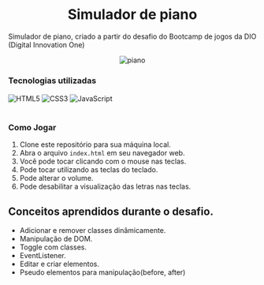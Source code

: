 <h1 align="center">Simulador de piano</h1>

Simulador de piano, criado a partir do desafio do Bootcamp de jogos da DIO (Digital Innovation One)
 <div align="center">
<img src="https://github.com/JuCouto/SimuladorPiano/assets/100319483/4edf80d3-dc3e-4144-917f-35e35bd1afee" alt="piano" ></div>



<h3 align="left">Tecnologias utilizadas</h3>

<div> 
 <img align="Center" alt="HTML5" src="https://img.shields.io/badge/HTML5-E34F26?style=for-the-badge&logo=html5&logoColor=white">
 <img align="Center" alt="CSS3" src="https://img.shields.io/badge/CSS3-1572B6?style=for-the-badge&logo=css3&logoColor=white">
 <img align="Center" alt="JavaScript" src="https://img.shields.io/badge/JavaScript-yellow?style=for-the-badge&logo=javascript&logoColor=F7DF1E">
</div>
</br>

### Como Jogar

1. Clone este repositório para sua máquina local.
2. Abra o arquivo `index.html` em seu navegador web.
3. Você pode tocar clicando com o mouse nas teclas.
4. Pode tocar utilizando as teclas do teclado.
5. Pode alterar o volume.
6. Pode desabilitar a visualização das letras nas teclas.
   
## Conceitos aprendidos durante o desafio.

* Adicionar e remover classes dinâmicamente.
* Manipulação de DOM.
* Toggle com classes.
* EventListener.
* Editar e criar elementos.
* Pseudo elementos para manipulação(before, after)
